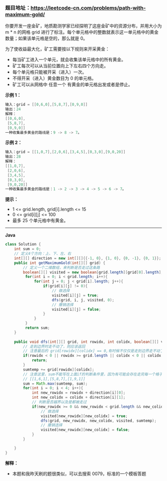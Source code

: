 ### 题目地址：https://leetcode-cn.com/problems/path-with-maximum-gold/

你要开发一座金矿，地质勘测学家已经探明了这座金矿中的资源分布，并用大小为 m * n 的网格 grid 进行了标注。每个单元格中的整数就表示这一单元格中的黄金数量；如果该单元格是空的，那么就是 0。

为了使收益最大化，矿工需要按以下规则来开采黄金：

- 每当矿工进入一个单元，就会收集该单元格中的所有黄金。
- 矿工每次可以从当前位置向上下左右四个方向走。
- 每个单元格只能被开采（进入）一次。
- 不得开采（进入）黄金数目为 0 的单元格。
- 矿工可以从网格中 任意一个 有黄金的单元格出发或者是停止。

**示例 1：**

``` java
输入：grid = [[0,6,0],[5,8,7],[0,9,0]]
输出：24
解释：
[[0,6,0],
 [5,8,7],
 [0,9,0]]
一种收集最多黄金的路线是：9 -> 8 -> 7。
```

**示例 2：**

``` java
输入：grid = [[1,0,7],[2,0,6],[3,4,5],[0,3,0],[9,0,20]]
输出：28
解释：
[[1,0,7],
 [2,0,6],
 [3,4,5],
 [0,3,0],
 [9,0,20]]
一种收集最多黄金的路线是：1 -> 2 -> 3 -> 4 -> 5 -> 6 -> 7。
```

**提示：**

- 1 <= grid.length, grid[i].length <= 15
- 0 <= grid[i][j] <= 100
- 最多 25 个单元格中有黄金。

---

**Java**

``` java
class Solution {
    int sum = 0;
    // 定义4个方向：上、下、左、右
    int[][] direction = new int[][]{{-1, 0}, {1, 0}, {0, -1}, {0, 1}};
    public int getMaximumGold(int[][] grid) {
        // 定义一个二维数组，来判断是否走过这条路
        boolean[][] visited = new boolean[grid.length][grid[0].length];
         for(int i = 0; i < grid.length; i++){
             for(int j = 0; j < grid[i].length; j++){
                 if(grid[i][j] != 0){
                     // 做选择
                     visited[i][j] = true;
                     dfs(grid, i, j, visited, 0);
                     // 撤销选择
                     visited[i][j] = false;
                 }
             }
         }
         return sum;
    }
    
    public void dfs(int[][] grid, int rowidx, int colidx, boolean[][] visited, int sumtemp){
        // 走到边界时走不动了，则应该返回
        // 注意最后的 grid[rowidx][colidx] == 0,有时候不仅仅是走到边界走不动了，还有可能是遇到0的时候，也走不动了
        if(rowidx < 0 || rowidx >= grid.length || colidx < 0 || colidx >= grid[0].length || grid[rowidx][colidx] == 0){
            return;
        }
        sumtemp += grid[rowidx][colidx];
        // 注意这里，sum不能写在上面if的判断条件里，因为有可能会存在走完每一个格子的情况，比如：
        // [[1,6,1],[5,8,7],[1,9,1]]
        sum = Math.max(sumtemp, sum);
        for(int i = 0; i < 4; i++){
            int new_rowidx = rowidx + direction[i][0];
            int new_colidx = colidx + direction[i][1];
            // 判断是否越界以及是都被走过
            if(new_rowidx >= 0 && new_rowidx < grid.length && new_colidx >= 0 && new_colidx < grid[0].length && !visited[new_rowidx][new_colidx] && grid[new_rowidx][new_colidx] != 0){
                // 做选择
                visited[new_rowidx][new_colidx] = true;
                dfs(grid, new_rowidx, new_colidx, visited, sumtemp);
                // 撤销选择
                visited[new_rowidx][new_colidx] = false;
            }
        }

    }
}
```

**解释：**

- 本题和我昨天刷的题很类似，可以去搜索 0079，标准的一个模板答题